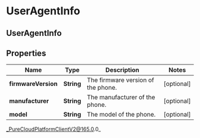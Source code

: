 # UserAgentInfo

## UserAgentInfo

## Properties

|Name | Type | Description | Notes|
|------------ | ------------- | ------------- | -------------|
| **firmwareVersion** | **String** | The firmware version of the phone. | [optional] |
| **manufacturer** | **String** | The manufacturer of the phone. | [optional] |
| **model** | **String** | The model of the phone. | [optional] |



_PureCloudPlatformClientV2@165.0.0_
